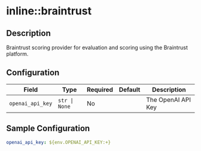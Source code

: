 # inline::braintrust

## Description

Braintrust scoring provider for evaluation and scoring using the Braintrust platform.

## Configuration

| Field | Type | Required | Default | Description |
|-------|------|----------|---------|-------------|
| `openai_api_key` | `str \| None` | No |  | The OpenAI API Key |

## Sample Configuration

```yaml
openai_api_key: ${env.OPENAI_API_KEY:+}

```

